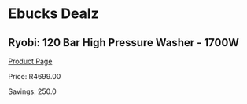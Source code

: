 
# Ebucks Dealz
## Ryobi: 120 Bar High Pressure Washer - 1700W
[Product Page](https://www.ebucks.com/web/shop/productSelected.do?prodId=576741885&catId=363410833)

Price: R4699.00

Savings: 250.0


	